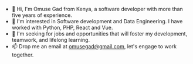 - 👋 Hi, I'm Omuse Gad from Kenya, a software developer with more than five years of experience.
- 👀 I'm interested in Software development and Data Engineering. I have worked with Python, PHP, React and Vue. 
- 💞️ I'm seeking for jobs and opportunities that will foster my development, teamwork, and lifelong learning.
- 📫 Drop me an email at omusegad@gmail.com, let's engage to work together.

<!---
omusegad/omusegad is a ✨ special ✨ repository because its `README.md` (this file) appears on your GitHub profile.
You can click the Preview link to take a look at your changes.
--->
